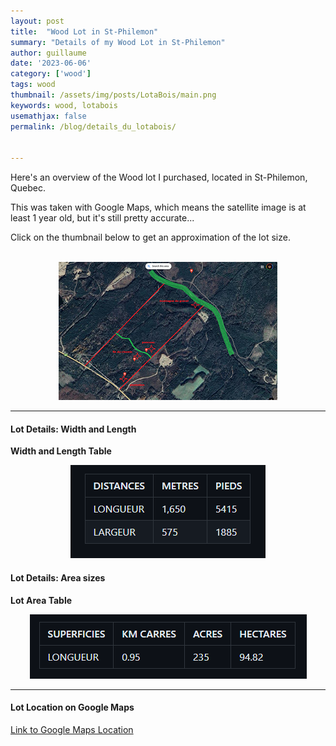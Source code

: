 ```yaml
---
layout: post
title:  "Wood Lot in St-Philemon"
summary: "Details of my Wood Lot in St-Philemon"
author: guillaume
date: '2023-06-06'
category: ['wood']
tags: wood
thumbnail: /assets/img/posts/LotaBois/main.png
keywords: wood, lotabois
usemathjax: false
permalink: /blog/details_du_lotabois/


---
```


Here's an overview of the Wood lot I purchased, located in St-Philemon, Quebec.

This was taken with Google Maps, which means the satellite image is at least 1 year old, but it's still pretty accurate... 

Click on the thumbnail below to get an approximation of the lot size.

<br>

<center>
<a href="https://arsscriptum.github.io/assets/img/posts/LotaBois/LOTABOIS.png"><img src="/assets/img/posts/LotaBois/LOTABOIS_Small.png" style="width:350px;height:221px;" alt="LOT A BOIS"></a>
</center>


---------------------------------------------------------------------------------------------------------

#### Lot Details: Width and Length 

**Width and Length Table**

<center>
<img
     src="/assets/img/posts/LotaBois/Distances.png"
     alt="Lot width and length" />

</center>


#### Lot Details: Area sizes

**Lot Area Table**

<center>
<img
     src="/assets/img/posts/LotaBois/Superficie.png"
     alt="Lot Area Sizes" />

</center>


---------------------------------------------------------------------------------------------------------


#### Lot Location on Google Maps

[Link to Google Maps Location](https://goo.gl/maps/QTneVoUNtXhaZjBd6)
